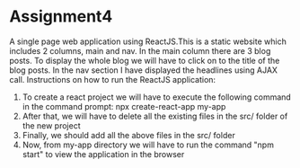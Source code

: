 # Assignment4
A single page web application using ReactJS.This is a static website which includes 2 columns, main and nav. In the main column there are 3 blog posts. To display the whole blog we will have to click on to the title of the blog posts. In the nav section I have displayed the headlines using AJAX call.
Instructions on how to run the ReactJS application:
1) To create a react project we will have to execute the following command in the command prompt:
    npx create-react-app my-app
2) After that, we will have to delete all the existing files in the src/ folder of the new project
3) Finally, we should add all the above files in the src/ folder
4) Now, from my-app directory we will have to run the command "npm start" to view the application in the browser
